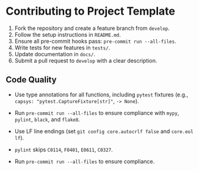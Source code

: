# Contributing to Project Template

1. Fork the repository and create a feature branch from `develop`.
2. Follow the setup instructions in `README.md`.
3. Ensure all pre-commit hooks pass: `pre-commit run --all-files`.
4. Write tests for new features in `tests/`.
5. Update documentation in `docs/`.
6. Submit a pull request to `develop` with a clear description.

## Code Quality

- Use type annotations for all functions, including `pytest` fixtures (e.g., `capsys: "pytest.CaptureFixture[str]"`, `-> None`).
- Run `pre-commit run --all-files` to ensure compliance with `mypy`, `pylint`, `black`, and `flake8`.

- Use LF line endings (set `git config core.autocrlf false` and `core.eol lf`).
- `pylint` skips `C0114`, `F0401`, `E0611`, `C0327`.
- Run `pre-commit run --all-files` to ensure compliance.
